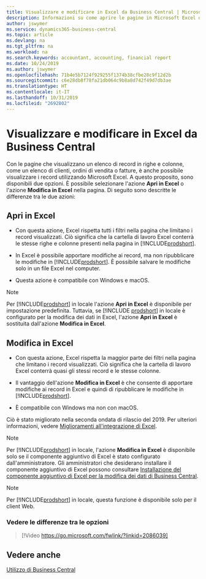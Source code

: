 ```yaml
---
title: Visualizzare e modificare in Excel da Business Central | Microsoft Docs
description: Informazioni su come aprire le pagine in Microsoft Excel da Business Central per una migliore analisi dei dati.
author: jswymer
ms.service: dynamics365-business-central
ms.topic: article
ms.devlang: na
ms.tgt_pltfrm: na
ms.workload: na
ms.search.keywords: accountant, accounting, financial report
ms.date: 10/24/2019
ms.author: jswymer
ms.openlocfilehash: 71b4e5b7124f929255f1374b38cfbe28c9f12d2b
ms.sourcegitcommit: c6e28db8f78fa21db064c9b8a8d742f49d7db3ae
ms.translationtype: HT
ms.contentlocale: it-IT
ms.lasthandoff: 10/31/2019
ms.locfileid: "2692802"
---
```

# <a name="viewing-and-editing-in-excel-from-business-central"></a>Visualizzare e modificare in Excel da Business Central

Con le pagine che visualizzano un elenco di record in righe e colonne, come un elenco di clienti, ordini di vendita o fatture, è anche possibile visualizzare i record utilizzando Microsoft Excel. A questo proposito, sono disponibili due opzioni. È possibile selezionare l'azione **Apri in Excel** o l'azione **Modifica in Excel** nella pagina. Di seguito sono descritte le differenze tra le due azioni:  

## <a name="open-in-excel"></a>Apri in Excel

- Con questa azione, Excel rispetta tutti i filtri nella pagina che limitano i record visualizzati. Ciò significa che la cartella di lavoro Excel conterrà le stesse righe e colonne presenti nella pagina in [!INCLUDE[prodshort](includes/prodshort.md)].

- In Excel è possibile apportare modifiche ai record, ma non ripubblicare le modifiche in [!INCLUDE[prodshort](includes/prodshort.md)]. È possibile salvare le modifiche solo in un file Excel nel computer. 

- Questa azione è compatibile con Windows e macOS. 

> [!NOTE]
> Per [!INCLUDE[prodshort](includes/prodshort.md)] in locale l'azione **Apri in Excel** è disponibile per impostazione predefinita. Tuttavia, se [!INCLUDE [prodshort](includes/prodshort.md)] in locale è configurato per la modifica dei dati in Excel, l'azione **Apri in Excel** è sostituita dall'azione **Modifica in Excel**.

## <a name="edit-in-excel"></a>Modifica in Excel

- Con questa azione, Excel rispetta la maggior parte dei filtri nella pagina che limitano i record visualizzati. Ciò significa che la cartella di lavoro Excel conterrà quasi gli stessi record e le stesse colonne.

- Il vantaggio dell'azione **Modifica in Excel** è che consente di apportare modifiche ai record in Excel e quindi di ripubblicare le modifiche in [!INCLUDE[prodshort](includes/prodshort.md)].

- È compatibile con Windows ma non con macOS.

Ciò è stato migliorato nella seconda ondata di rilascio del 2019. Per ulteriori informazioni, vedere [Miglioramenti all'integrazione di Excel](/dynamics365-release-plan/2019wave2/dynamics365-business-central/enhancements-excel-integration).

> [!NOTE]
> Per [!INCLUDE[prodshort](includes/prodshort.md)] in locale, l'azione **Modifica in Excel** è disponibile solo se il componente aggiuntivo di Excel è stato configurato dall'amministratore. Gli amministratori che desiderano installare il componente aggiuntivo di Excel possono consultare [Installazione del componente aggiuntivo di Excel per la modifica dei dati di Business Central](/dynamics365/business-central/dev-itpro/administration/configuring-excel-addin).

> [!NOTE]
> Per [!INCLUDE[prodshort](includes/prodshort.md)] in locale, questa funzione è disponibile solo per il client Web.

### <a name="see-the-differences-between-the-options"></a>Vedere le differenze tra le opzioni 
> [!Video https://go.microsoft.com/fwlink/?linkid=2086039]

## <a name="see-also"></a>Vedere anche
[Utilizzo di Business Central](ui-work-product.md)  
